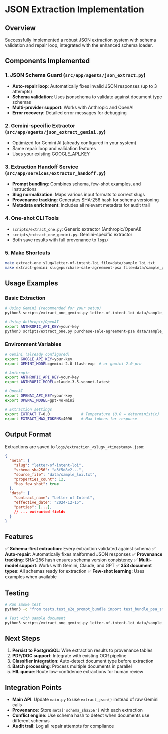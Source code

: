 # JSON Extraction Implementation

## Overview
Successfully implemented a robust JSON extraction system with schema validation and repair loop, integrated with the enhanced schema loader.

## Components Implemented

### 1. JSON Schema Guard (`src/app/agents/json_extract.py`)
- **Auto-repair loop**: Automatically fixes invalid JSON responses (up to 3 attempts)
- **Schema validation**: Uses jsonschema to validate against document type schemas
- **Multi-provider support**: Works with Anthropic and OpenAI
- **Error recovery**: Detailed error messages for debugging

### 2. Gemini-specific Extractor (`src/app/agents/json_extract_gemini.py`)
- Optimized for Gemini AI (already configured in your system)
- Same repair loop and validation features
- Uses your existing GOOGLE_API_KEY

### 3. Extraction Handoff Service (`src/app/services/extractor_handoff.py`)
- **Prompt bundling**: Combines schema, few-shot examples, and instructions
- **Slug normalization**: Maps various input formats to correct slugs
- **Provenance tracking**: Generates SHA-256 hash for schema versioning
- **Metadata enrichment**: Includes all relevant metadata for audit trail

### 4. One-shot CLI Tools
- `scripts/extract_one.py`: Generic extractor (Anthropic/OpenAI)
- `scripts/extract_one_gemini.py`: Gemini-specific extractor
- Both save results with full provenance to `logs/`

### 5. Make Shortcuts
```bash
make extract-one slug=letter-of-intent-loi file=data/sample_loi.txt
make extract-gemini slug=purchase-sale-agreement-psa file=data/sample_psa.txt
```

## Usage Examples

### Basic Extraction
```bash
# Using Gemini (recommended for your setup)
python3 scripts/extract_one_gemini.py letter-of-intent-loi data/sample_loi.txt

# Using Anthropic/OpenAI
export ANTHROPIC_API_KEY=your-key
python3 scripts/extract_one.py purchase-sale-agreement-psa data/sample_psa.txt
```

### Environment Variables
```bash
# Gemini (already configured)
export GOOGLE_API_KEY=your-key
export GEMINI_MODEL=gemini-2.0-flash-exp  # or gemini-2.0-pro

# Anthropic
export ANTHROPIC_API_KEY=your-key
export ANTHROPIC_MODEL=claude-3-5-sonnet-latest

# OpenAI
export OPENAI_API_KEY=your-key
export OPENAI_MODEL=gpt-4o-mini

# Extraction settings
export EXTRACT_T=0.0              # Temperature (0.0 = deterministic)
export EXTRACT_MAX_TOKENS=4096    # Max tokens for response
```

## Output Format
Extractions are saved to `logs/extraction_<slug>_<timestamp>.json`:
```json
{
  "meta": {
    "slug": "letter-of-intent-loi",
    "schema_sha256": "a3f5d8e2...",
    "source_file": "data/sample_loi.txt",
    "properties_count": 12,
    "has_few_shot": true
  },
  "data": {
    "contract_name": "Letter of Intent",
    "effective_date": "2024-12-15",
    "parties": [...],
    // ... extracted fields
  }
}
```

## Features
✅ **Schema-first extraction**: Every extraction validated against schema
✅ **Auto-repair**: Automatically fixes malformed JSON responses
✅ **Provenance tracking**: SHA-256 hash ensures schema version consistency
✅ **Multi-model support**: Works with Gemini, Claude, and GPT
✅ **353 document types**: All schemas ready for extraction
✅ **Few-shot learning**: Uses examples when available

## Testing
```bash
# Run smoke test
python3 -c "from tests.test_e2e_prompt_bundle import test_bundle_psa_smoke; test_bundle_psa_smoke()"

# Test with sample document
python3 scripts/extract_one_gemini.py letter-of-intent-loi data/sample_loi.txt
```

## Next Steps
1. **Persist to PostgreSQL**: Wire extraction results to provenance tables
2. **PDF/DOC support**: Integrate with existing OCR pipeline
3. **Classifier integration**: Auto-detect document type before extraction
4. **Batch processing**: Process multiple documents in parallel
5. **HIL queue**: Route low-confidence extractions for human review

## Integration Points
- **Main API**: Update `main.py` to use `extract_json()` instead of raw Gemini calls
- **Provenance**: Store `meta['schema_sha256']` with each extraction
- **Conflict engine**: Use schema hash to detect when documents use different schemas
- **Audit trail**: Log all repair attempts for compliance